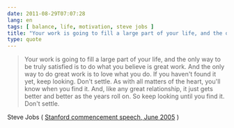 ```yaml
---
date: 2011-08-29T07:07:28
lang: en
tags: [ balance, life, motivation, steve jobs ]
title: "Your work is going to fill a large part of your life, and the only way"
type: quote
---
```


> Your work is going to fill a large part of your life, and the only way
> to be truly satisfied is to do what you believe is great work. And the
> only way to do great work is to love what you do. If you haven't found
> it yet, keep looking. Don't settle. As with all matters of the heart,
> you'll know when you find it. And, like any great relationship, it
> just gets better and better as the years roll on. So keep looking
> until you find it. Don't settle.

Steve Jobs ( [Stanford commencement speech, June
2005](http://www.youtube.com/watch?v=Hd_ptbiPoXM) )

